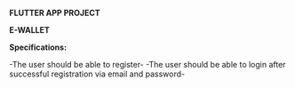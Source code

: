**FLUTTER APP PROJECT**

**E-WALLET**

**Specifications:**

-The user should be able to register-
-The user should be able to login after successful registration via email and password-
